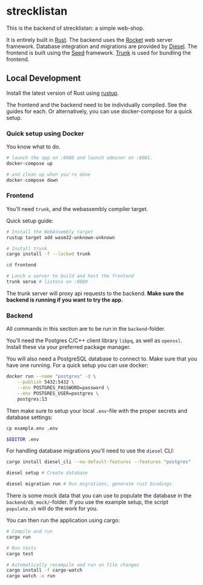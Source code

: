 strecklistan
============

This is the backend of strecklistan: a simple web-shop.

It is entirely built in [Rust]. The backend uses the [Rocket] web server framework. Database
integration and migrations are provided by [Diesel]. The frontend is built using the [Seed]
framework. [Trunk] is used for bundling the frontend.

[Rust]:   https://www.rust-lang.org/ "rust-lang.org"
[Rocket]: https://rocket.rs/         "Rocket Web Framework"
[Diesel]: https://diesel.rs/         "Diesel Query Builder"
[Seed]:   https://seed-rs.org/       "Seed Web Framework"
[Trunk]:  https://trunkrs.dev/       "Trunk Web Bundler"


Local Development
-----------------

Install the latest version of Rust using [rustup].

[rustup]: https://rustup.rs/ "Rust Installer"

The frontend and the backend need to be individually compiled. See
the guides for each. Or alternatively, you can use docker-compose
for a quick setup.

### Quick setup using Docker ###

You know what to do.
~~~sh
# launch the app on :8080 and launch adminer on :8081.
docker-compose up

# and clean up when you're done
docker-compose down
~~~


### Frontend ###

You'll need `trunk`, and the webassembly compiler target.

Quick setup guide:
~~~sh
# Install the WebAssembly target
rustup target add wasm32-unknown-unknown

# Install trunk
cargo install -f --locked trunk

cd frontend

# Lanch a server to build and host the frontend
trunk serve # listens on :8080
~~~

The trunk server will proxy api requests to the backend.
**Make sure the backend is running if you want to try the app.**


### Backend ###

All commands in this section are to be run in the `backend`-folder.

You'll need the Postgres C/C++ client library `libpq`, as well as
`openssl`. Install these via your preferred package manager.

You will also need a PostgreSQL database to connect to. Make sure
that you have one running. For a quick setup you can use docker:
~~~sh
docker run --name "postgres" -d \
	--publish 5432:5432 \
	--env POSTGRES_PASSWORD=password \
	--env POSTGRES_USER=postgres \
	postgres:13
~~~

Then make sure to setup your local `.env`-file with the proper
secrets and database settings:
~~~sh
cp example.env .env

$EDITOR .env
~~~

For handling database migrations you'll need to use the `diesel` CLI:
~~~sh
cargo install diesel_cli --no-default-features --features "postgres"

diesel setup # Create database

diesel migration run # Run migrations, generate rust bindings
~~~

There is some mock data that you can use to populate the database
in the `backend/db_mock/`-folder. If you use the example setup,
the script `populate.sh` will do the work for you.

You can then run the application using cargo:
~~~sh
# Compile and run
cargo run

# Run tests
cargo test

# Automatically recompile and run on file changes
cargo install -f cargo-watch
cargo watch -x run
~~~
